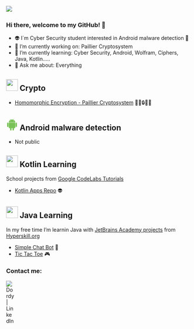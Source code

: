 <p align="left">
 <img src="https://user-images.githubusercontent.com/68067175/95767900-c776d600-0cb5-11eb-9e45-56f43da4db7e.jpg">
</p>

### Hi there, welcome to my GitHub! 👋

- 👽 I´m Cyber Security student interested in Android malware detection 💚
- 🔭 I’m currently working on: Paillier Cryptosystem
- 🌱 I’m currently learning: Cyber Security, Android, Wolfram, Ciphers, Java, Kotlin.....
- 💬 Ask me about: Everything 


## <img color="#3DDC84" height="32" width="32" src="https://www.google.com/url?sa=i&url=https%3A%2F%2Fwww.flaticon.com%2Fpremium-icon%2Fcryptography_1163519&psig=AOvVaw2qq3eoaA8lN1KrrinQjAfu&ust=1612887895335000&source=images&cd=vfe&ved=0CAIQjRxqFwoTCLiR0eLZ2u4CFQAAAAAdAAAAABAD" /> Crypto


- [Homomorphic Encryption - Paillier Cryptosystem](https://github.com/Dordy175/Paillier-Cryptosystem-Dordy) 🔑🎰🔒🎰🔐

## <img color="#3DDC84" height="32" width="32" src="https://raw.githubusercontent.com/github/explore/80688e429a7d4ef2fca1e82350fe8e3517d3494d/topics/android/android.png" /> Android malware detection  


- Not public 

## <img color="#3DDC84" height="32" width="32" src="https://ddo0fzhfvians.cloudfront.net/uploads/icons/png/18852341021548218200-512.png" /> Kotlin Learning  

School projects from  [Google CodeLabs Tutorials](https://codelabs.developers.google.com/)
- [Kotlin Apps Repo](https://github.com/Dordy175/MobileTechnologies) 👽

## <img color="#3DDC84" height="32" width="32" src="https://ddo0fzhfvians.cloudfront.net/uploads/icons/png/13753563501548218185-512.png" /> Java Learning  

 In my free time I’m learnin Java with [JetBrains Academy projects](https://www.jetbrains.com/academy/) from [Hyperskill.org](https://hyperskill.org/profile/58756634) 
- [Simple Chat Bot](https://github.com/Dordy175/Simple-Chatty-Bot) 🤖
- [Tic Tac Toe](https://github.com/Dordy175/Tic-Tac-Toe) 🎮




### Contact me: 

[<img align="left" alt="Dordy | LinkedIn" width="22px" src="https://cdn2.iconfinder.com/data/icons/social-media-applications/64/social_media_applications_14-linkedin-256.png" />](https://www.linkedin.com/in/ladislav-dorot%C3%ADk-hello-world/)

<br />










<!--
**Dordy175/Dordy175** is a ✨ _special_ ✨ repository because its `README.md` (this file) appears on your GitHub profile.
### Languages and Tools:
Here are some ideas to get you started:

 

- 👯 I’m looking to collaborate on ...
- 🤔 I’m looking for help with ...

- 📫 How to reach me: ...
- 😄 Pronouns: ...
 
-->
